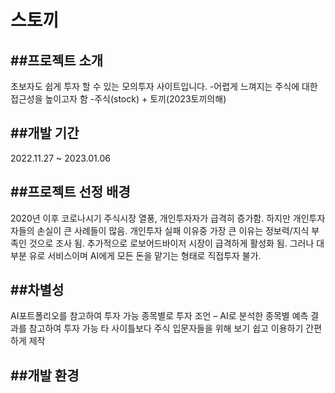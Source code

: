 # 스토끼

##프로젝트 소개
---
초보자도 쉽게 투자 할 수 있는 모의투자 사이트입니다.
-어렵게 느껴지는 주식에 대한 접근성을 높이고자 함
-주식(stock) + 토끼(2023토끼의해)

##개발 기간
---
2022.11.27 ~ 2023.01.06

##프로젝트 선정 배경
---
2020년 이후 코로나시기 주식시장 열풍, 개인투자자가 급격히 증가함.
하지만 개인투자자들의 손실이 큰 사례들이 많음.
개인투자 실패 이유중 가장 큰 이유는 정보력/지식 부족인 것으로 조사 됨.
추가적으로 로보어드바이저 시장이 급격하게 활성화 됨.
그러나 대부분 유로 서비스이며 AI에게 모든 돈을 맡기는 형태로 직접투자 불가.

##차별성
---
AI포트폴리오를 참고하여 투자 가능
종목별로 투자 조언 – AI로 분석한 종목별 예측 결과를 참고하여 투자 가능
타 사이틀보다 주식 입문자들을 위해 보기 쉽고 이용하기 간편하게 제작

##개발 환경
---
